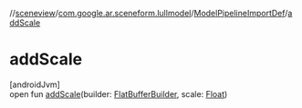 //[sceneview](../../../index.md)/[com.google.ar.sceneform.lullmodel](../index.md)/[ModelPipelineImportDef](index.md)/[addScale](add-scale.md)

# addScale

[androidJvm]\
open fun [addScale](add-scale.md)(builder: [FlatBufferBuilder](../../com.google.flatbuffers/-flat-buffer-builder/index.md), scale: [Float](https://kotlinlang.org/api/latest/jvm/stdlib/kotlin/-float/index.html))
